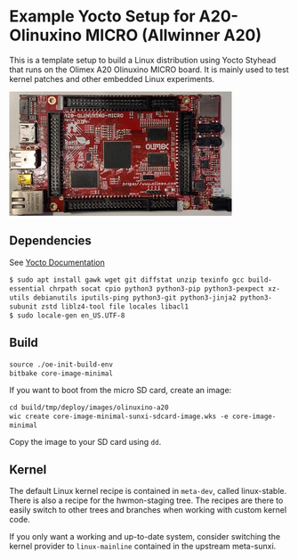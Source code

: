 # Example Yocto Setup for A20-Olinuxino MICRO (Allwinner A20)
This is a template setup to build a Linux distribution using Yocto Styhead
that runs on the Olimex A20 Olinuxino MICRO board.
It is mainly used to test kernel patches and other embedded Linux experiments.

![Picture of A20 Olinuxino MICRO](docs/olinuxino.jpg)

## Dependencies
See [Yocto Documentation](https://docs.yoctoproject.org/ref-manual/system-requirements.html)
~~~
$ sudo apt install gawk wget git diffstat unzip texinfo gcc build-essential chrpath socat cpio python3 python3-pip python3-pexpect xz-utils debianutils iputils-ping python3-git python3-jinja2 python3-subunit zstd liblz4-tool file locales libacl1
$ sudo locale-gen en_US.UTF-8
~~~

## Build
~~~
source ./oe-init-build-env
bitbake core-image-minimal
~~~
If you want to boot from the micro SD card, create an image:
~~~
cd build/tmp/deploy/images/olinuxino-a20
wic create core-image-minimal-sunxi-sdcard-image.wks -e core-image-minimal
~~~
Copy the image to your SD card using `dd`.

## Kernel
The default Linux kernel recipe is contained in `meta-dev`, called linux-stable.
There is also a recipe for the hwmon-staging tree.
The recipes are there to easily switch to other trees and branches when working
with custom kernel code.

If you only want a working and up-to-date system, consider switching the
kernel provider to `linux-mainline` contained in the upstream meta-sunxi.
